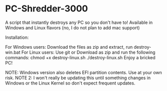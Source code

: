 # PC-Shredder-3000
A script that instantly destroys any PC so you don't have to!
Available in Windows and Linux flavors (no, I do not plan to add mac support)

Installation:

For Windows users: Download the files as zip and extract, run destroy-win.bat
For Linux users: Use git or Download as zip and run the following commands:
chmod +x destroy-linux.sh
./destroy-linux.sh
Enjoy a bricked PC!

NOTE: Windows version also deletes EFI partition contents. Use at your own risk.
NOTE 2: I won't really be updating this until something changes in Windows or the Linux Kernel so don't expect frequent updates.
